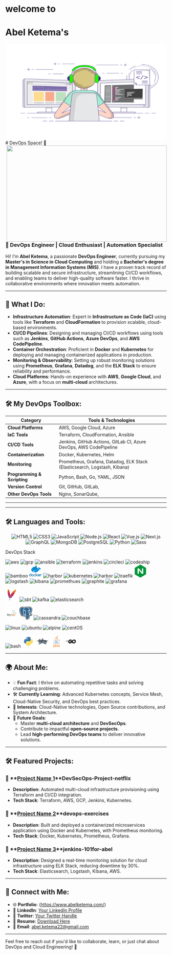 #  welcome to 

# Abel Ketema's 
<!-- GIF -->
<img align="right" height="300" width="500" src="https://raw.githubusercontent.com/mikonoid/mikonoid/main/images/gifs/coder3.gif" />
# DevOps Space! 👋  
<img align="right" height="300" width="500" src="https://raw.githubusercontent.com/mikonoid/mikonoid/main/images/gifs/coder2.gif" />



### 🚀 DevOps Engineer | Cloud Enthusiast | Automation Specialist  

Hi! I’m **Abel Ketema**, a passionate **DevOps Engineer**, currently pursuing my **Master's in Science in Cloud Computing** and holding a **Bachelor's degree in Management Information Systems (MIS)**. I have a proven track record of building scalable and secure infrastructure, streamlining CI/CD workflows, and enabling teams to deliver high-quality software faster. I thrive in collaborative environments where innovation meets automation.  

---

## 🌟 What I Do:
- **Infrastructure Automation**: Expert in **Infrastructure as Code (IaC)** using tools like **Terraform** and **CloudFormation** to provision scalable, cloud-based environments.  
- **CI/CD Pipelines**: Designing and managing CI/CD workflows using tools such as **Jenkins**, **GitHub Actions**, **Azure DevOps**, and **AWS CodePipeline**.  
- **Container Orchestration**: Proficient in **Docker** and **Kubernetes** for deploying and managing containerized applications in production.  
- **Monitoring & Observability**: Setting up robust monitoring solutions using **Prometheus**, **Grafana**, **Datadog**, and the **ELK Stack** to ensure reliability and performance.  
- **Cloud Platforms**: Hands-on experience with **AWS**, **Google Cloud**, and **Azure**, with a focus on **multi-cloud** architectures.  

---

## 🛠️ My DevOps Toolbox:
| **Category**            | **Tools & Technologies**                                                                                       |
|--------------------------|---------------------------------------------------------------------------------------------------------------|
| **Cloud Platforms**      | AWS, Google Cloud, Azure                                                                                     |
| **IaC Tools**            | Terraform, CloudFormation, Ansible                                                                           |
| **CI/CD Tools**          | Jenkins, GitHub Actions, GitLab CI, Azure DevOps, AWS CodePipeline                                           |
| **Containerization**     | Docker, Kubernetes, Helm                                                                                     |
| **Monitoring**           | Prometheus, Grafana, Datadog, ELK Stack (Elasticsearch, Logstash, Kibana)                                     |
| **Programming & Scripting** | Python, Bash, Go, YAML, JSON                                                                                  |
| **Version Control**      | Git, GitHub, GitLab,                                                                                         |
| **Other DevOps Tools**   | Nginx,  SonarQube,                                                                                        |

---

---

## 🛠️ Languages and Tools:

<p align="center">
  <img src="https://img.shields.io/badge/HTML5-%23E34F26.svg?style=for-the-badge&logo=html5&logoColor=white" alt="HTML5" />
  <img src="https://img.shields.io/badge/CSS3-%231572B6.svg?style=for-the-badge&logo=css3&logoColor=white" alt="CSS3" />
  <img src="https://img.shields.io/badge/JavaScript-%23F7DF1E.svg?style=for-the-badge&logo=javascript&logoColor=black" alt="JavaScript" />
  <img src="https://img.shields.io/badge/Node.js-%23339933.svg?style=for-the-badge&logo=node.js&logoColor=white" alt="Node.js" />
  <img src="https://img.shields.io/badge/React-%2361DAFB.svg?style=for-the-badge&logo=react&logoColor=black" alt="React" />
  <img src="https://img.shields.io/badge/Vue.js-%234FC08D.svg?style=for-the-badge&logo=vue.js&logoColor=white" alt="Vue.js" />
  <img src="https://img.shields.io/badge/Next.js-%23000000.svg?style=for-the-badge&logo=next.js&logoColor=white" alt="Next.js" />
  <img src="https://img.shields.io/badge/GraphQL-%23E10098.svg?style=for-the-badge&logo=graphql&logoColor=white" alt="GraphQL" />
  <img src="https://img.shields.io/badge/MongoDB-%2347A248.svg?style=for-the-badge&logo=mongodb&logoColor=white" alt="MongoDB" />
  <img src="https://img.shields.io/badge/PostgreSQL-%23336791.svg?style=for-the-badge&logo=postgresql&logoColor=white" alt="PostgreSQL" />
  <img src="https://img.shields.io/badge/Python-%233776AB.svg?style=for-the-badge&logo=python&logoColor=white" alt="Python" />
  <img src="https://img.shields.io/badge/Sass-%23CC6699.svg?style=for-the-badge&logo=sass&logoColor=white" alt="Sass" />
</p>
DevOps Stack 
<p align="left"><img src="https://www.vectorlogo.zone/logos/amazon_aws/amazon_aws-icon.svg" alt="aws" title="aws" width="40" height="40"/> <img src="https://www.vectorlogo.zone/logos/google_cloud/google_cloud-icon.svg" alt="gcp" title="gcp" width="40" height="40"/>  <img src="https://www.vectorlogo.zone/logos/ansible/ansible-icon.svg" alt="ansible" title="ansible" width="40" height="40"/> <img src="https://www.vectorlogo.zone/logos/terraformio/terraformio-icon.svg" alt="terraform" title="terraform" width="40" height="40"/> <img src="https://www.vectorlogo.zone/logos/jenkins/jenkins-icon.svg" alt="jenkins" title="jenkins" width="40" height="40"/>  <img src="https://www.vectorlogo.zone/logos/circleci/circleci-icon.svg" alt="circleci" title="circleci" width="40" height="40"/> <img src="https://www.vectorlogo.zone/logos/codeship/codeship-icon.svg" alt="codeship" title="codeship" width="40" height="40"/> <img src="https://www.vectorlogo.zone/logos/atlassian_bamboo/atlassian_bamboo-icon.svg" alt="bamboo" title="bamboo" width="40" height="40"/> <img src="https://raw.githubusercontent.com/github/explore/80688e429a7d4ef2fca1e82350fe8e3517d3494d/topics/docker/docker.png" alt="docker" title="docker" width="40" height="40"/>  <img src="https://www.vectorlogo.zone/logos/goharborio/goharborio-icon.svg" alt="harbor" title="harbor" width="40" height="40"/> <img src="https://www.vectorlogo.zone/logos/kubernetes/kubernetes-icon.svg" alt="kubernetes" title="kubernetes" width="40" height="40"/>  <img src="https://www.vectorlogo.zone/logos/helmsh/helmsh-icon.svg" alt="harbor" title="harbor" width="40" height="40"/> <img src="https://www.vectorlogo.zone/logos/traefikio/traefikio-icon.svg" alt="traefik" title="traefik" width="40" height="40"/> <img src="https://raw.githubusercontent.com/github/explore/85cceaeeaf993ca35664dc37ea24f9237fbbfc14/topics/nginx/nginx.png" alt="nginx" title="nginx" width="40" height="40"/>  <img src="https://www.vectorlogo.zone/logos/elasticco_logstash/elasticco_logstash-icon.svg" alt="logstash" title="logstash" width="40" height="40"/> <img src="https://www.vectorlogo.zone/logos/elasticco_kibana/elasticco_kibana-icon.svg" alt="kibana" title="kibana" width="40" height="40"/> <img src="https://www.vectorlogo.zone/logos/prometheusio/prometheusio-icon.svg" alt="promethues" title="promethues" width="40" height="40"/> <img src="https://www.vectorlogo.zone/logos/graphiteapp/graphiteapp-icon.svg" alt="graphite" title="graphite" width="40" height="40"/> <img src="https://www.vectorlogo.zone/logos/grafana/grafana-icon.svg" alt="grafana" title="grafana" width="40" height="40"/> </p>
<p align="left"><img src="https://raw.githubusercontent.com/vscode-icons/vscode-icons/72101ee333eca9219ac9a7c14d4834eef8e4c64b/icons/file_type_maven.svg" alt="maven" title="maven" width="40" height="40"/> <img src="https://www.vectorlogo.zone/logos/scala-sbt/scala-sbt-icon.svg" alt="sbt" title="sbt" width="40" height="40"/> <img src="https://www.vectorlogo.zone/logos/apache_kafka/apache_kafka-icon.svg" alt="kafka" title="kafka" width="40" height="40"/> <img src="https://www.vectorlogo.zone/logos/elastic/elastic-icon.svg" alt="elasticsearch" title="elasticsearch" width="40" height="40"/> </p>
<p align="left"><img src="https://raw.githubusercontent.com/github/explore/80688e429a7d4ef2fca1e82350fe8e3517d3494d/topics/mysql/mysql.png" alt="mysql" title="mysql" width="40" height="40"/>  <img src="https://raw.githubusercontent.com/github/explore/80688e429a7d4ef2fca1e82350fe8e3517d3494d/topics/postgresql/postgresql.png" alt="postgresql" title="postgresql" width="40" height="40"/>  <img src="https://www.vectorlogo.zone/logos/apache_cassandra/apache_cassandra-icon.svg" alt="cassandra" title="cassandra" width="40" height="40"/> <img src="https://www.vectorlogo.zone/logos/couchbase/couchbase-icon.svg" alt="couchbase" title="couchbase" width="40" height="40"/> </p>
<p align="left"><img src="https://brandlogos.net/wp-content/uploads/2020/03/Linux-logo.png" alt="linux" title="linux" width="40" height="40"/>  <img src="https://www.vectorlogo.zone/logos/ubuntu/ubuntu-icon.svg" alt="ubuntu" title="ubuntu" width="40" height="40"/>  <img src="https://www.vectorlogo.zone/logos/alpinelinux/alpinelinux-icon.svg" alt="alpine" title="alpine" width="40" height="40"/> <img src="https://www.vectorlogo.zone/logos/centos/centos-icon.svg" alt="centOS" title="centOS" width="40" height="40"/> </p>
<p align="left"><img src="https://www.vectorlogo.zone/logos/gnu_bash/gnu_bash-icon.svg" alt="bash" title="bash" title="bash" width="40" height="40"/>  <img src="https://raw.githubusercontent.com/github/explore/80688e429a7d4ef2fca1e82350fe8e3517d3494d/topics/python/python.png" alt="python" title="python" width="40" height="40"/> <img src="https://raw.githubusercontent.com/github/explore/b15b6cf1726418913aafbf337a749dded180279d/topics/groovy/groovy.png" alt="groovy" title="groovy" width="40" height="40"/>  <img src="https://raw.githubusercontent.com/github/explore/80688e429a7d4ef2fca1e82350fe8e3517d3494d/topics/java/java.png" alt="java" title="java8" width="40" height="40"/>  <img src="https://raw.githubusercontent.com/github/explore/80688e429a7d4ef2fca1e82350fe8e3517d3494d/topics/go/go.png" alt="go" title="go" width="40" height="40"/> </p>

---

## 🌍 About Me:
- 💡 **Fun Fact**: I thrive on automating repetitive tasks and solving challenging problems.  
- 🛠️ **Currently Learning**: Advanced Kubernetes concepts, Service Mesh, Cloud-Native Security, and DevOps best practices.  
- 🌱 **Interests**: Cloud-Native technologies, Open Source contributions, and System Architecture.  
- 🎯 **Future Goals**: 
  - Master **multi-cloud architecture** and **DevSecOps**.  
  - Contribute to impactful **open-source projects**.  
  - Lead **high-performing DevOps teams** to deliver innovative solutions.  


---

## 🛠️ Featured Projects:
### 🔹 **[Project Name 1](#)**DevSecOps-Project-netflix
- **Description**: Automated multi-cloud infrastructure provisioning using Terraform and CI/CD integration.  
- **Tech Stack**: Terraform, AWS, GCP, Jenkins, Kubernetes.  

### 🔹 **[Project Name 2](#)**devops-exercises
- **Description**: Built and deployed a containerized microservices application using Docker and Kubernetes, with Prometheus monitoring.  
- **Tech Stack**: Docker, Kubernetes, Prometheus, Grafana.  

### 🔹 **[Project Name 3](#)**jenkins-101for-abel

- **Description**: Designed a real-time monitoring solution for cloud infrastructure using ELK Stack, reducing downtime by 30%.  
- **Tech Stack**: Elasticsearch, Logstash, Kibana, AWS.  

---

## 🔗 Connect with Me:
- 🌐 **Portfolio**: (https://www.abelketema.com/)
- 💼 **LinkedIn**: [Your LinkedIn Profile](https://linkedin.com/in/yourusername)  
- 🐤 **Twitter**: [Your Twitter Handle](https://twitter.com/yourusername)  
- 📄 **Resume**: [Download Here](#)  
- 📧 **Email**: [abel.ketema22@gmail.com](mailto:abel.ketema22@gmail.com)  

---


Feel free to reach out if you'd like to collaborate, learn, or just chat about DevOps and Cloud Engineering! 🚀

